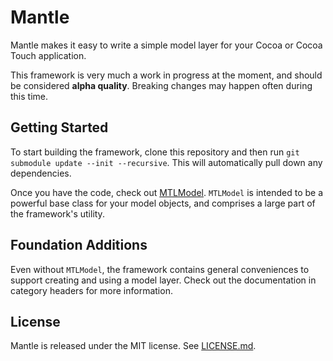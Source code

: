 # Mantle

Mantle makes it easy to write a simple model layer for your Cocoa or Cocoa Touch application.

This framework is very much a work in progress at the moment, and should be considered **alpha quality**. Breaking changes may happen often during this time.

## Getting Started

To start building the framework, clone this repository and then run `git submodule update --init --recursive`. This will automatically pull down any dependencies.

Once you have the code, check out [MTLModel](https://github.com/github/Mantle/blob/master/MTLModel.h). `MTLModel` is intended to be a powerful base class for your model objects, and comprises a large part of the framework's utility.

## Foundation Additions

Even without `MTLModel`, the framework contains general conveniences to support creating and using a model layer. Check out the documentation in category headers for more information.

## License

Mantle is released under the MIT license. See [LICENSE.md](https://github.com/github/Mantle/blob/master/LICENSE.md).
